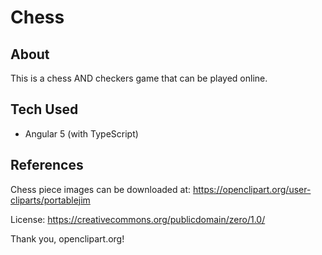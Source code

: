 # Chess

## About

This is a chess AND checkers game that can be played online.

## Tech Used

* Angular 5 (with TypeScript)

## References

Chess piece images can be downloaded at: https://openclipart.org/user-cliparts/portablejim

License: https://creativecommons.org/publicdomain/zero/1.0/

Thank you, openclipart.org!
